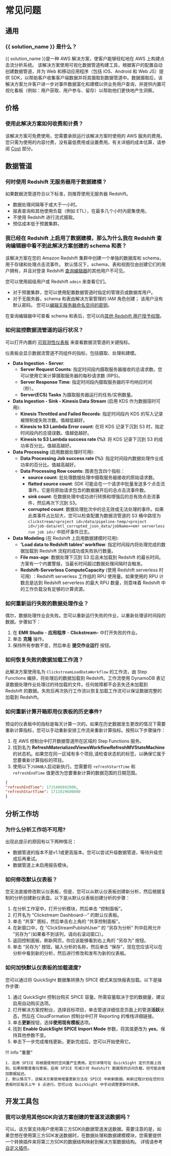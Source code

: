 # 常见问题

## 通用

### {{ solution_name }} 是什么？

{{ solution_name }}是一种 AWS 解决方案，使客户能够轻松地在 AWS 上构建点击流分析系统。 该解决方案使用可视化数据管道构建工具，根据客户的配置自动创建数据管道，并为 Web 和移动应用程序（包括 iOS、Android 和 Web JS）提供 SDK，以帮助客户收集客户端数据并将其摄取到数据管道中。数据摄取后，该解决方案允许客户进一步对事件数据富化和建模以供业务用户查询，并提供内置可视化看板（例如：用户获取、用户参与、留存）以帮助他们更快地产生洞察。

## 价格

### 使用此解决方案如何收费和计费？

该解决方案可免费使用，您需要承担运行该解决方案时使用的 AWS 服务的费用。
您只需为使用的内容付费，没有最低费用或设置费用。有关详细的成本估算，请参阅 [Cost](./plan-deployment/cost.md) 部分。

## 数据管道

### 何时使用 Redshift 无服务器用于数据建模？

如果数据流管道符合以下标准，则推荐使用无服务器 Redshift。

- 数据处理间隔等于或大于一小时。
- 报表查询和其他使用负载（例如 ETL），在最多几个小时内密集使用。
- 不使用 Redshift 进行流式摄取。
- 预估成本低于预置集群。

### 我已经在 Redshift 上启用了数据建模，那么为什么我在 Redshift 查询编辑器中看不到此解决方案创建的 schema 和表？

该解决方案在您的 Amazon Redshift 集群中创建一个单独的数据库和 schema，用于存储和处理点击流事件。 默认情况下，schema、表和视图仅由创建它们的用户拥有，并且对登录 Redshift [查询编辑器][redshift-query-editor]的其他用户不可见。

您可以使用超级用户或 Redshift `admin` 来查看它们。

- 对于预置集群，您可以使用配置数据管道时指定的管理员或数据库用户。
- 对于无服务器，schema 和表由解决方案管理的 IAM 角色创建； 该用户没有默认密码。 您可以[编辑无服务器命名空间的密钥][redshift-secrets-manager-integration]。

在查询编辑器中可查看 schema 和表后，您可以向[其他 Redshift 用户授予权限][redshift-grant]。

### 如何监控数据流管道的运行状况？

可以打开内置的 [可观测性仪表板][monitoring-dashboard] 来查看数据流管道的关键指标。

仪表板会显示数据流管道不同组件的指标，包括摄取、处理和建模。

- **Data Ingestion - Server**:
    - **Server Request Counts**: 指定时间段内摄取服务器接收的总请求数。您可以使用它来计算摄取服务器的每秒请求数 (RPS)。
    - **Server Response Time**: 指定时间段内摄取服务器的平均响应时间（秒）。
    - **Server(ECS) Tasks** 为摄取服务器运行的任务/实例数量。
- **Data Ingestion - Sink - Kinesis Data Stream** (启用 KDS 作为数据宿时可用):
    - **Kinesis Throttled and Failed Records**: 指定时间段内 KDS 的写入记录被限制或失败次数。值越低越好。
    - **Kinesis to S3 Lambda Error count**: 在将 KDS 记录下沉到 S3 时，指定时间段内的总错误数。值越低越好。
    - **Kinesis to S3 Lambda success rate (%)**: 将 KDS 记录下沉到 S3 的成功率百分比。值越高越好。
- **Data Processing** (启用数据处理时可用):
    - **Data Processing Job success rate (%)**: 指定时间段内数据处理作业成功率的百分比。值越高越好。
    - **Data Processing Row counts**: 图表包含四个指标： 
        - **source count**: 批处理数据处理中摄取服务器接收的原始请求数。
        - **flatted source count**: SDK 可能会在一个请求中批量发送多个点击流事件。它是将原始请求包含的数据展开后的总点击流事件数。
        - **sink count**: 在数据处理中成功进行转换和增强后的总有效点击流事件，然后再次下沉到 S3。
        - **corrupted count**: 数据处理批次中的总无效或无法处理的事件。如果此类事件占比较大，您可以检查配置为数据流管道的 S3 桶中路径为 `clickstream/<project id>/data/pipeline-temp/<project id>/job-data/etl_corrupted_json_data/jobName=<emr serverless run job id>/` 中损坏事件日志。
- **Data Modeling** (在 Redshift 上启用数据建模时可用):
    - **'Load data to Redshift tables' workflow**: 指定时间段内将处理完成的数据加载到 Redshift 流程的成功或失败执行数量。
    - **File max-age**: 数据处理下沉到 S3 后且未加载到 Redshift 的最长时间。方案有一个内置警报，当最长时间超过数据处理间隔时会触发。
    - **Redshift-Serverless ComputeCapacity** (使用 Redshift serverless 时可用) ：Redshift serverless 工作组的 RPU 使用量。如果使用的 RPU 计数总是达到 Redshift serverless 的最大 RPU 数量，则意味着 Redshift 中的工作负载没有足够的计算资源。


### 如何重新运行失败的数据处理作业？

偶尔，数据处理作业会失败。您可以重新运行失败的作业，以重新处理该时间段的数据。步骤如下：

1. 在 **EMR Studio** - **应用程序** - **Clickstream-<project id>** 中打开失败的作业。
2. 单击 **克隆** 操作。
3. 保持所有参数不变，然后单击 **提交作业运行** 按钮。

### 如何恢复失败的数据加载工作流？

此解决方案使用名为 `ClickstreamLoadDataWorkflow` 的工作流，由 Step Functions 编排，将处理后的数据加载到 Redshift。工作流使用 DynamoDB 表记录数据处理作业处理过的待加载的文件。任何故障都不会丢失还未加载到 Redshift 的数据。失败后再次执行工作流以恢复加载工作流可以保证数据完整的加载到 Redshift。

### 如何重新计算开箱即用仪表板的历史事件?

预设的仪表板中的指标是每天计算一次的。如果在历史数据发生更改的情况下需要重新计算指标，您可以手动重新安排工作流来重新计算指标。按照以下步骤操作：

1. 在 AWS 控制台中打开数据管道所在区域的 Step Functions 服务。
1. 找到名为 **RefreshMaterializedViewsWorkflowRefreshMVStateMachine** 的状态机。如果您在同一区域有多个项目,请检查状态机的标签，以确保它属于您要重新计算指标的项目。
1. 使用以下`JSON输入`启动新执行。您需要将 `refreshStartTime` 和 `refreshEndTime` 值更改为您要重新计算的数据范围的日期范围。
```json
{
"refreshEndTime": 1715406892000,
"refreshStartTime": 1711929600000
}
```

## 分析工作坊

### 为什么分析工作坊不可用?

出现此提示的原因有以下两种情况：

- 数据管道的版本不是v1.1或更高版本。您可以尝试升级数据管道，等待升级完成后再重试。
- 数据管道上未启用报告模块。

### 如何修改默认仪表板？

您无法直接修改默认仪表板，但是，您可以从默认仪表板创建新分析，然后根据复制的分析创建新仪表盘。以下是从默认仪表板创建分析的步骤：

1. 在分析工作室中，打开分析模块，然后单击 “控制面板”。
2. 打开名为 “Clickstream Dashboard-<app-id>-<project-id>” 的默认仪表板。
3. 单击 “共享” 图标，然后单击右上角的 “共享控制面板”。
4. 在新窗口中，在 “ClickStreamPublishUser” 的 “另存为分析” 列中启用允许 ”另存为“（如果看不到该列，请向右滚动窗口）。
5. 返回控制面板，刷新网页，你应该能够看到右上角的 “另存为” 按钮。
6. 单击 “另存为” 按钮，输入分析的名称，然后单击 “保存”，现在您应该可以在分析中看到新的分析，然后进行修改和发布为新的仪表板。

### 如何加快默认仪表板的加载速度?

您可以通过将 QuickSight 数据集转换为 SPICE 模式来加快报表加载。以下是操作步骤:

1. 通过 QuickSight 控制台购买 SPICE 容量。所需容量取决于您的数据量，建议启用自动购买选项。
2. 打开解决方案控制台，选择目标项目，单击管道详细信息页面上的管道**活跃**状态，然后在 CloudFormation 控制台中打开 Reporting 的堆栈详细链接。
3. 单击**更新**按钮，选择**使用现有模板**选项。
4. 找到 **Enable QuickSight SPICE Import Mode** 参数，将其值更改为 **yes**。保持其他参数不变。
5. 单击下一步完成堆栈更新。更新完成后，您可以开始使用它。

!!! info "重要"

    1. 启用 SPICE 将根据使用的空间量产生费用。定价详情可在 QuickSight 定价页面上找到。如果频繁查看仪表板，启用 SPICE 可减少对 Redshift 数据库的访问负载，但可能会增加数据延迟。
    2. 默认情况下，该解决方案使用增量更新方法在 SPICE 中刷新数据。刷新过程计划在您的仪表板时区每天上午 6 点进行。您可以在 QuickSight 中手动调整更新时间表。

## 开发工具包

### 我可以使用其他SDK向该方案创建的管道发送数据吗？

可以。该方案支持用户使用第三方SDK向数据管道发送数据。需要注意的是，如果您想在使用第三方SDK发送数据时，在数据处理和数据建模模块，您需要提供一个转换插件来将第三方SDK的数据结构映射到解决方案数据结构。 详情请参考[自定义插件](./pipeline-mgmt/data-processing/configure-plugin.md)。

[monitoring-dashboard]: ./pipeline-mgmt/pipe-mgmt.md#_2
[redshift-query-editor]: https://docs.aws.amazon.com/redshift/latest/mgmt/query-editor-v2-using.html
[redshift-secrets-manager-integration]: https://docs.aws.amazon.com/redshift/latest/mgmt/redshift-secrets-manager-integration.html
[redshift-grant]: https://docs.aws.amazon.com/redshift/latest/dg/r_GRANT.html
